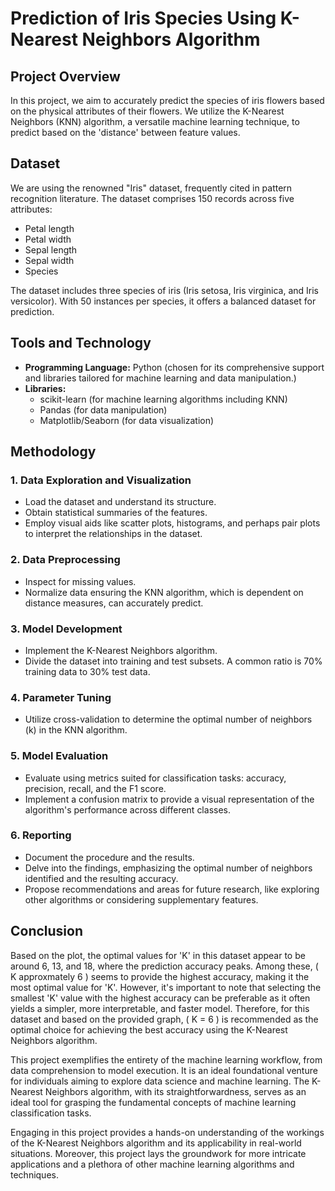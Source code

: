 # Prediction of Iris Species Using K-Nearest Neighbors Algorithm

## Project Overview
In this project, we aim to accurately predict the species of iris flowers based on the physical attributes of their flowers. We utilize the K-Nearest Neighbors (KNN) algorithm, a versatile machine learning technique, to predict based on the 'distance' between feature values.

## Dataset
We are using the renowned "Iris" dataset, frequently cited in pattern recognition literature. The dataset comprises 150 records across five attributes:
- Petal length
- Petal width
- Sepal length
- Sepal width
- Species

The dataset includes three species of iris (Iris setosa, Iris virginica, and Iris versicolor). With 50 instances per species, it offers a balanced dataset for prediction.

## Tools and Technology
- **Programming Language:** Python (chosen for its comprehensive support and libraries tailored for machine learning and data manipulation.)
- **Libraries:** 
  - scikit-learn (for machine learning algorithms including KNN)
  - Pandas (for data manipulation)
  - Matplotlib/Seaborn (for data visualization)

## Methodology

### 1. Data Exploration and Visualization
- Load the dataset and understand its structure.
- Obtain statistical summaries of the features.
- Employ visual aids like scatter plots, histograms, and perhaps pair plots to interpret the relationships in the dataset.

### 2. Data Preprocessing
- Inspect for missing values.
- Normalize data ensuring the KNN algorithm, which is dependent on distance measures, can accurately predict.

### 3. Model Development
- Implement the K-Nearest Neighbors algorithm.
- Divide the dataset into training and test subsets. A common ratio is 70% training data to 30% test data.

### 4. Parameter Tuning
- Utilize cross-validation to determine the optimal number of neighbors (k) in the KNN algorithm.

### 5. Model Evaluation
- Evaluate using metrics suited for classification tasks: accuracy, precision, recall, and the F1 score.
- Implement a confusion matrix to provide a visual representation of the algorithm's performance across different classes.

### 6. Reporting
- Document the procedure and the results.
- Delve into the findings, emphasizing the optimal number of neighbors identified and the resulting accuracy.
- Propose recommendations and areas for future research, like exploring other algorithms or considering supplementary features.

## Conclusion
Based on the plot, the optimal values for 'K' in this dataset appear to be around 6, 13, and 18, where the prediction accuracy peaks. Among these, \( K approxmately 6 \) seems to provide the highest accuracy, making it the most optimal value for 'K'. However, it's important to note that selecting the smallest 'K' value with the highest accuracy can be preferable as it often yields a simpler, more interpretable, and faster model. Therefore, for this dataset and based on the provided graph, \( K = 6 \) is recommended as the optimal choice for achieving the best accuracy using the K-Nearest Neighbors algorithm.

This project exemplifies the entirety of the machine learning workflow, from data comprehension to model execution. It is an ideal foundational venture for individuals aiming to explore data science and machine learning. The K-Nearest Neighbors algorithm, with its straightforwardness, serves as an ideal tool for grasping the fundamental concepts of machine learning classification tasks.

Engaging in this project provides a hands-on understanding of the workings of the K-Nearest Neighbors algorithm and its applicability in real-world situations. Moreover, this project lays the groundwork for more intricate applications and a plethora of other machine learning algorithms and techniques.
